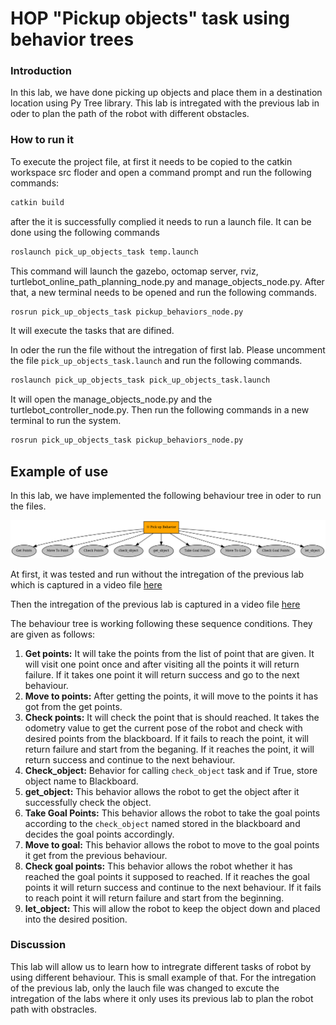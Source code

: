 # HOP "Pickup objects" task using behavior trees

### Introduction    
In this lab, we have done picking up objects and place them in a destination location using Py Tree library. This lab is intregated with the previous lab in oder to plan the path of the robot with different obstacles. 

### How to run it
To execute the project file, at first it needs to be copied to the catkin workspace src floder and open a command prompt and run the following commands:
```bash
catkin build
```
after the it is successfully complied it needs to run a launch file. It can be done using the following commands
```bash
roslaunch pick_up_objects_task temp.launch
```
This command will launch the gazebo, octomap server, rviz, turtlebot_online_path_planning_node.py and manage_objects_node.py. After that, a new terminal needs to be opened and run the following commands. 
```bash 
rosrun pick_up_objects_task pickup_behaviors_node.py
```
It will execute the tasks that are difined. 

In oder the run the file without the intregation of first  lab. Please uncomment the file `pick_up_objects_task.launch` and run the following commands. 
```bash
roslaunch pick_up_objects_task pick_up_objects_task.launch
```
It will open the manage_objects_node.py and the turtlebot_controller_node.py. Then run the following commands in a new terminal to run the system. 
```bash 
rosrun pick_up_objects_task pickup_behaviors_node.py
```
## Example of use
In this lab, we have implemented the following behaviour tree in oder to run the files.
<div style="text-align: center">
    <img src='pick_up_objects_task/media/tmpbehavior_tree.png' width='600'/>
</div>

At first, it was tested and run without the intregation of the previous lab which is captured in a video file [here](https://youtu.be/BtH838aQ-kY?si=FODpfT1BSSTDtfYa)

Then the intregation of the previous lab is captured in a video file [here](https://youtu.be/exelGb3x6Fo?si=CQTJ02IE5IFs8yYy)

The behaviour tree is working following these sequence conditions. They are given as follows:

1. **Get points:** It will take the points from the list of point that are given. It will visit one point once and after visiting all the points it will return failure. If it takes one point it will return success and go to the next behaviour. 
2. **Move to points:** After getting the points, it will move to the points it has got from the get points. 
3. **Check points:** It will check the point that is should reached. It takes the odometry value to get the current pose of the robot and check with desired points from the blackboard. If it fails to reach the point, it will return failure and start from the beganing. If it reaches the point, it will return success and continue to the next behaviour.
4. **Check_object:** Behavior for calling `check_object` task and if True, store object name to Blackboard. 
5. **get_object:** This behavior allows the robot to get the object after it successfully check the object.
6. **Take Goal Points:** This behavior allows the robot to take the goal points according to the `check_object` named stored in the blackboard and decides the goal points accordingly. 
7. **Move to goal:** This behavior allows the robot to move to the goal points it get from the previous behaviour. 
8. **Check goal points:** This behavior allows the robot whether it has reached the goal points it supposed to reached. If it reaches the goal points it will return success and continue to the next behaviour. If it fails to reach point it will return failure and start from the beginning. 
9. **let_object:** This will allow the robot to keep the object down and placed into the desired position. 

### Discussion
This lab will allow us to learn how to intregrate different tasks of robot by using different behaviour. This is small example of that. For the intregation of the previous lab, only the lauch file was changed to excute the intregation of the labs where it only uses its previous lab to plan the robot path with obstracles.  
